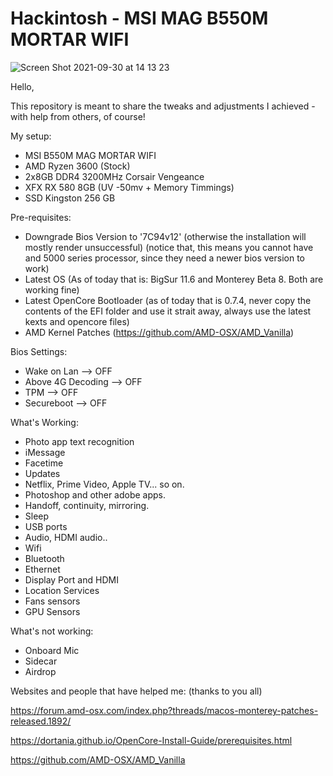 # Hackintosh - MSI MAG B550M MORTAR WIFI

![Screen Shot 2021-09-30 at 14 13 23](https://user-images.githubusercontent.com/40923874/136211559-afaf7cae-070e-4ee3-bc9b-fe5564359db3.png)


Hello, 

This repository is meant to share the tweaks and adjustments I achieved - with help from others, of course!

My setup:

- MSI B550M MAG MORTAR WIFI
- AMD Ryzen 3600 (Stock)
- 2x8GB DDR4 3200MHz Corsair Vengeance
- XFX RX 580 8GB (UV -50mv + Memory Timmings)
- SSD Kingston 256 GB 

Pre-requisites:

- Downgrade Bios Version to '7C94v12' (otherwise the installation will mostly render unsuccessful) (notice that, this means you cannot have and 5000 series processor, since they need a newer bios version to work)
- Latest OS (As of today that is: BigSur 11.6 and Monterey Beta 8. Both are working fine)
- Latest OpenCore Bootloader (as of today that is 0.7.4, never copy the contents of the EFI folder and use it strait away, always use the latest kexts and opencore files)
- AMD Kernel Patches (https://github.com/AMD-OSX/AMD_Vanilla)


Bios Settings:

- Wake on Lan --> OFF
- Above 4G Decoding --> OFF
- TPM --> OFF
- Secureboot --> OFF

What's Working: 

- Photo app text recognition
- iMessage
- Facetime
- Updates
- Netflix, Prime Video, Apple TV... so on.
- Photoshop and other adobe apps.
- Handoff, continuity, mirroring.
- Sleep
- USB ports
- Audio, HDMI audio..
- Wifi
- Bluetooth
- Ethernet
- Display Port and HDMI
- Location Services
- Fans sensors
- GPU Sensors

What's not working:

- Onboard Mic
- Sidecar
- Airdrop

Websites and people that have helped me: (thanks to you all)

https://forum.amd-osx.com/index.php?threads/macos-monterey-patches-released.1892/

https://dortania.github.io/OpenCore-Install-Guide/prerequisites.html

https://github.com/AMD-OSX/AMD_Vanilla


